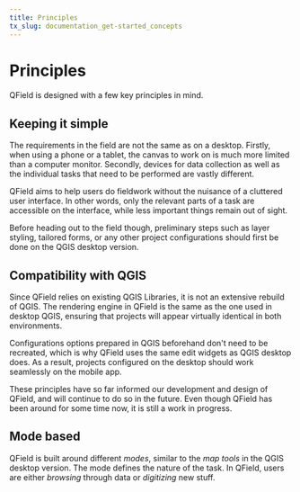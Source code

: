 ```yaml
---
title: Principles
tx_slug: documentation_get-started_concepts
---
```


# Principles

QField is designed with a few key principles in mind.


## Keeping it simple

The requirements in the field are not the same as on a desktop.
Firstly, when using a phone or a tablet, the canvas to work on is much more limited than a computer monitor.
Secondly, devices for data collection as well as the individual tasks that need to be performed are vastly different.

QField aims to help users do fieldwork without the nuisance of a cluttered user interface.
In other words, only the relevant parts of a task are accessible on the interface, while less important things remain out of sight.

Before heading out to the field though, preliminary steps such as layer styling, tailored forms, or any other project configurations should first be done on the QGIS desktop version.

## Compatibility with QGIS

Since QField relies on existing QGIS Libraries, it is not an extensive rebuild of QGIS. 
The rendering engine in QField is the same as the one used in desktop QGIS, ensuring that projects will appear virtually identical in both environments.

Configurations options prepared in QGIS beforehand don't need to be recreated, which is why QField uses the same edit widgets as QGIS desktop does. 
As a result, projects configured on the desktop should work seamlessly on the mobile app.

These principles have so far informed our development and design of QField, and will continue to do so in the future. 
Even though QField has been around for some time now, it is still a work in progress.

## Mode based

QField is built around different *modes*, similar to the *map tools* in the QGIS desktop version.
The mode defines the nature of the task.
In QField, users are either *browsing* through data or *digitizing* new stuff.
